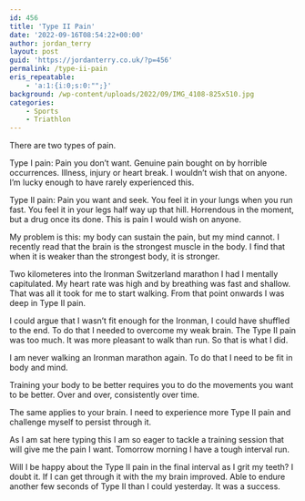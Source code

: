 ```yaml
---
id: 456
title: 'Type II Pain'
date: '2022-09-16T08:54:22+00:00'
author: jordan_terry
layout: post
guid: 'https://jordanterry.co.uk/?p=456'
permalink: /type-ii-pain
eris_repeatable:
    - 'a:1:{i:0;s:0:"";}'
background: /wp-content/uploads/2022/09/IMG_4108-825x510.jpg
categories:
    - Sports
    - Triathlon
---
```


There are two types of pain.

Type I pain: Pain you don’t want. Genuine pain bought on by horrible occurrences. Illness, injury or heart break. I wouldn’t wish that on anyone. I’m lucky enough to have rarely experienced this.

Type II pain: Pain you want and seek. You feel it in your lungs when you run fast. You feel it in your legs half way up that hill. Horrendous in the moment, but a drug once its done. This is pain I would wish on anyone.

My problem is this: my body can sustain the pain, but my mind cannot. I recently read that the brain is the strongest muscle in the body. I find that when it is weaker than the strongest body, it is stronger.

Two kilometeres into the Ironman Switzerland marathon I had I mentally capitulated. My heart rate was high and by breathing was fast and shallow. That was all it took for me to start walking. From that point onwards I was deep in Type II pain.

I could argue that I wasn’t fit enough for the Ironman, I could have shuffled to the end. To do that I needed to overcome my weak brain. The Type II pain was too much. It was more pleasant to walk than run. So that is what I did.

I am never walking an Ironman marathon again. To do that I need to be fit in body and mind.

Training your body to be better requires you to do the movements you want to be better. Over and over, consistently over time.

The same applies to your brain. I need to experience more Type II pain and challenge myself to persist through it.

As I am sat here typing this I am so eager to tackle a training session that will give me the pain I want. Tomorrow morning I have a tough interval run.

Will I be happy about the Type II pain in the final interval as I grit my teeth? I doubt it. If I can get through it with the my brain improved. Able to endure another few seconds of Type II than I could yesterday. It was a success.